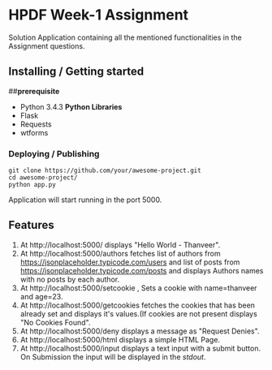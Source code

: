
# HPDF Week-1 Assignment

Solution Application containing all the mentioned functionalities in the Assignment questions.

## **Installing / Getting started**

##**prerequisite**
 - Python 3.4.3
 **Python Libraries**
 - Flask
 - Requests
 - wtforms

### **Deploying / Publishing**
```shell
git clone https://github.com/your/awesome-project.git
cd awesome-project/
python app.py
```
Application will start running in the port 5000.

## **Features**

 1. At http://localhost:5000/ displays  "Hello World - Thanveer".
 2. At http://localhost:5000/authors fetches list of authors from https://jsonplaceholder.typicode.com/users and list of posts from https://jsonplaceholder.typicode.com/posts and displays Authors names with no posts by each author.
 3. At  http://localhost:5000/setcookie , Sets a cookie with name=thanveer and age=23.
 4. At http://localhost:5000/getcookies fetches the cookies that has been already set and displays it's values.(If cookies are not present displays "No Cookies Found".
 5. At http://localhost:5000/deny displays a message as "Request Denies".
 6. At  http://localhost:5000/html displays a simple HTML Page.
 7. At http://localhost:5000/input displays a text input with a submit button. On Submission the input will be displayed in the *stdout*.
 


